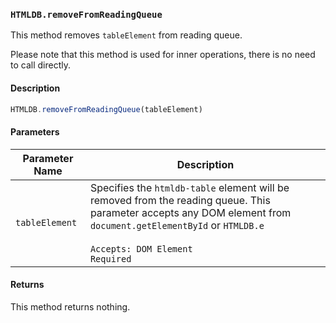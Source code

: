 ### `HTMLDB.removeFromReadingQueue`

This method removes `tableElement` from reading queue.

Please note that this method is used for inner operations, there is no need to call directly.

#### Description

```javascript
HTMLDB.removeFromReadingQueue(tableElement)
```

#### Parameters

| Parameter Name             | Description                               |
| -------------------------- | ----------------------------------------- |
| `tableElement` | Specifies the `htmldb-table` element will be removed from the reading queue. This parameter accepts any DOM element from `document.getElementById` or `HTMLDB.e`<br><br>`Accepts: DOM Element`<br>`Required` |

#### Returns

This method returns nothing.